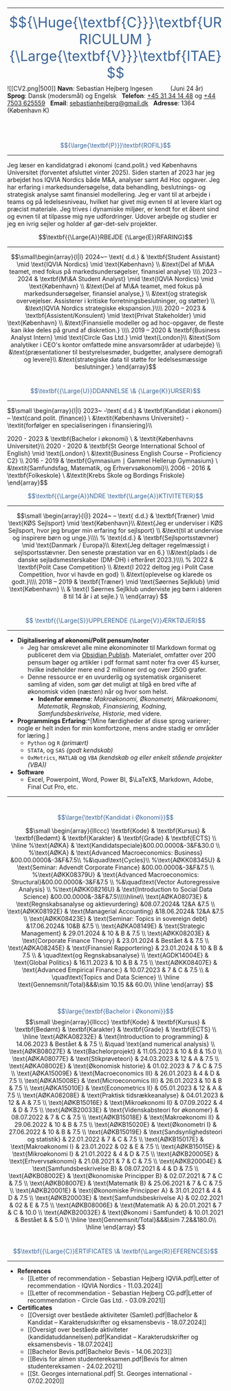***
<font size=6><font style="color: #386398FF;">$${\Huge{\textbf{C}}}\textbf{URRICULUM } {\Large{\textbf{V}}}\textbf{ITAE}$$</font></font>
<span class="leftimg"><span class="smallimg"> ![[CV2.png|500]]</span></span>
**Navn**: Sebastian Hejberg Ingesen $\quad\quad$ (Juni 24 år)
$~$
**Sprog**: Dansk (modersmål) og Engelsk 
$~$
**Telefon**: <a href="tel:004531341448">+45 31 34 14 48</a> og <a href="tel:00447503625559">+44 7503 625559</a>
$~$
**Email**: sebastianhejberg@gmail.dk
$~$
**Adresse**: 1364 (København K)
$$~$$
$~$


<font style="color: #386398FF;">$${\large{\textbf{P}}}\textbf{ROFIL}$$</font>
***
Jeg læser en kandidatgrad i økonomi (cand.polit.) ved Københavns Universitet (forventet afsluttet vinter 2025). Siden starten af 2023 har jeg arbejdet hos IQVIA Nordics både M\&A, analyser samt Ad Hoc opgaver. Jeg har erfaring i markedsundersøgelse, data behandling, beslutnings- og strategisk analyse samt finansiel modellering. Jeg er vant til at arbejde i teams og på ledelsesniveau, hvilket har givet mig evnen til at levere klart og præcist materiale. Jeg trives i dynamiske miljøer, er kendt for et åbent sind og evnen til at tilpasse mig nye udfordringer. Udover arbejde og studier er jeg en ivrig sejler og holder af gør-det-selv projekter.
$~$

$$\textbf{{\Large{A}}RBEJDE  {\Large{E}}RFARING}$$

***

$$\small\begin{array}{l|l} 2024~– \text{ d.d.} & \textbf{Student Assistant} \mid \text{IQVIA Nordics} \mid \text{København} \\ &\text{Del af M\&A teamet, med fokus på markedsundersøgelser, finansiel analyse} \\\\ 2023 – 2024 & \textbf{M\&A Student Analyst} \mid \text{IQVIA Nordics} \mid \text{København} \\ &\text{Del af M\&A teamet, med fokus på markedsundersøgelser, finansiel analyse,} \\ &\text{og strategisk overvejelser. Assisterer i kritiske forretningsbeslutninger, og støtter} \\ &\text{IQVIA Nordics strategiske ekspansion.}\\\\  2020 – 2023 & \textbf{Assistent/Konsulent} \mid \text{Privat Stakeholder} \mid \text{København} \\ &\text{Finansielle modeller og ad hoc-opgaver, de fleste kan ikke deles på grund af diskretion.} \\\\ 2019 – 2020 & \textbf{Business Analyst Intern} \mid \text{Circle Gas Ltd.} \mid \text{London}\\  &\text{Som analytiker i CEO's kontor omfattede mine ansvarsområder at udarbejde} \\  &\text{præsentationer til bestyrelsesmøder, budgetter, analysere demografi og levere}\\  &\text{strategiske data til støtte for ledelsesmæssige beslutninger.} \end{array}$$
$~$

<font style="color: #386398FF;">$$\textbf{{\Large{U}}DDANNELSE  \& {\Large{K}}URSER}$$</font>
***
$$\small
\begin{array}{l|l}
2023~ -\text{ d.d.} & \textbf{Kandidat i økonomi} – \text{cand.polit. (finance)} \\
&\textit{Københavns Universitet} - \textit{forfølger en specialiseringen i finansiering}\\\\

2020 - 2023 & \textbf{Bachelor i økonomi} \\
& \textit{Københavns Universitet}\\\\
2020 - 2020 & \textbf{St George International School of English} \mid \text{London} \\
&\textit{Business English Course – Proficiency C2} \\\\
2016 - 2019 & \textbf{Gymnasium $\mid$ Gammel Hellerup Gymnasium} \\
&\textit{Samfundsfag, Matematik, og Erhvervsøkonomi}\\\\
2006 - 2016 & \textbf{Folkeskole} \\
    &\textit{Krebs Skole og Bordings Friskole}
\end{array}$$
$~$

<font style="color: #386398FF;">$$\textbf{{\Large{A}}NDRE \textbf{\Large{A}}KTIVITETER}$$</font>
***
$$\small
\begin{array}{l|l}
2024~ – \text{ d.d.} & \textbf{Træner} \mid \text{KØS Sejlsport} \mid \text{København}\\
&\text{Jeg er underviser i KØS Sejlsport, hvor jeg bruger min erfaring for sejlsport} \\
&\text{til at undervise og inspirere børn og unge.}\\\\
%
\text{d.d.} & \textbf{Sejlsportsstævner} \mid \text{Danmark / Europa}\\
&\text{Jeg deltager regelmæssigt i sejlsportsstævner. Den seneste præstation var en 6.} \\&\text{plads i de danske sejladsmesterskaber (DM-DH) i efteråret 2023.}\\\\
%
2022 & \textbf{Polit Case Competition}  \\ 
&\text{I 2022 deltog jeg i Polit Case Competition, hvor vi havde en god} \\ &\text{oplevelse og klarede os godt.}\\\\
    2018 – 2019 & \textbf{Træner} \mid \text{Søernes Sejlklub} \mid \text{København} \\ 
    & \text{I Søernes Sejlklub underviste jeg børn i alderen 8 til 14 år i at sejle.} \\
\end{array}
$$
$~$

<font style="color: #386398FF;">$$	\textbf{{\Large{S}}UPPLERENDE    {\Large{V}}ÆRKTØJER}$$</font>
***
- $\textbf{Digitalisering af økonomi/Polit pensum/noter}$
	- Jeg har omskrevet alle mine økonominoter til Markdown format og publiceret dem via [Obsidian Publish](https://obsidian.md/publish). Materialet, omfatter over 200 pensum bøger og artikler i pdf format samt noter fra over 45 kurser, hvilke indeholder mere end 2 millioner ord og over 2500 grafer.
	- Denne ressource er en uvurderlig og systematisk organiseret samling af viden, som gør det muligt at tilgå en bred vifte af økonomisk viden (næsten) når og hvor som helst.
		- **Indenfor emnerne**: *Makroøkonomi, Økonometri, Mikroøkonomi, Matematik, Regnskab, Finansiering, Kodning, Samfundsbeskrivelse, Historie,* med videre.
- $\textbf{Programmings Erfaring}:$^[Mine færdigheder af disse sprog varierer; nogle er helt inden for min komfortzone, mens andre stadig er områder for læring.]
	- $\texttt{Python}$ og $\texttt{R}$ _(primært)_ 
	- $\texttt{STATA}$,  og $\texttt{SAS}$ _(godt kendskab)_
	- $\texttt{OxMetrics},~\texttt{MATLAB}$ og $\texttt{VBA}$ _(kendskab og eller enkelt stående projekter (VBA))_
- $\textbf{Software}$
	- Excel, Powerpoint, Word, Power BI, $\LaTeX$, Markdown, Adobe, Final Cut Pro, etc.
***
$$~$$
<font style="color: #386398FF;">$$\large{\textbf{Kandidat i Økonomi}}$$</font>

$$\small
\begin{array}{lllccc}
\textbf{Kode}       & \textbf{Kursus}                                               & \textbf{Bedømt}     & \textbf{Karakter} & \textbf{Grade} & \textbf{ECTS} \\
\hline
%\text{AØKA} & \text{Kandidatspeciale}&00.00.0000&-3&F&30.0	\\
%\text{AØKA} & \text{Advanced Macroeconomics: Business} &00.00.0000&-3&F&7.5\\
%&\quad\text{Cycles}\\
%\text{AØKK08345U} & \text{Seminar: Advendt Corporate Finance} &00.00.0000&-3&F&7.5	\\
%\text{AØKK08379U} & \text{Advanced Macroeconomics: Structural}&00.00.0000&-3&F&7.5	\\
%&\quad\text{Vector Autoregressive Analysis} \\
%\text{AØKK08216U} & \text{Introduction to Social Data Science} &00.00.0000&-3&F&7.5\\\\\hline\\
\text{AØKA08073E} & \text{Regnskabsanalyse og aktievurdering} &08.07.2024& 12&A &7.5	\\
\text{AØKK08192E} & \text{Managerial Accounting}	&18.06.2024& 12&A &7.5	\\
\text{AØKK08423E} & \text{Seminar: Topics in sovereign debt} &17.06.2024& 10&B &7.5	\\
\text{AØKA08149E} & \text{Strategic Management}	     & 29.01.2024 &	10		 & B			 & 7.5 \\
\text{AØKK08203E} & \text{Corporate Finance Theory}    & 23.01.2024 & Bestået   &           & 7.5  \\
\text{AØKA08245E} & \text{Finansiel Rapportering}     	 & 23.01.2024 & 10       & B         & 7.5  \\
& \quad\text{og Regnskabsanalyse} \\
\text{AGDK14004E} & \text{Global Politics}             & 16.11.2023 & 10       & B         & 7.5  \\
\text{AØKK08407E} & \text{Advanced Empirical Finance:} & 10.07.2023 & 7        & C         & 7.5  \\
& \quad\text{Topics and Data Science} \\
\hline
\text{Gennemsnit/Total}&&&\sim 10.15 && 60.0\\
\hline 
\end{array}
$$

$$~$$

<font style="color: #386398FF;">$$\large{\textbf{Bachelor i Økonomi}}$$</font>
$$\small
\begin{array}{lllccc}
\textbf{Kode}       & \textbf{Kursus}                                               & \textbf{Bedømt}     & \textbf{Karakter} & \textbf{Grade} & \textbf{ECTS} \\
\hline
\text{AØKA08232E} & \text{Introduction to programming}      & 14.06.2023  & Bestået    &           & 7.5 \\ 
		   &\quad \text{and numerical analysis}			\\
\text{AØKB08027E} & \text{Bachelorprojekt}                  & 11.05.2023  & 10       & B         & 15.0 \\
\text{AØKA08077E} & \text{Stikprøveteori}                   & 24.03.2023  & 12       & A         & 7.5  \\
\text{AØKA08002E} & \text{Økonomisk historie}               & 01.02.2023  & 7        & C         & 7.5  \\
\text{AØKA15009E} & \text{Macroeconomics III}               & 26.01.2023  & 4        & D         & 7.5  \\
\text{AØKA15008E} & \text{Microeconomics III}               & 26.01.2023  & 10       & B         & 7.5  \\
\text{AØKA15010E} & \text{Econometrics II}                  & 05.01.2023  & 12       & A         & 7.5  \\
\text{AØKA08208E} & \text{Praktisk tidsrækkeanalyse}        & 04.01.2023  & 12       & A         & 7.5  \\
\text{AØKB15016E} & \text{Mikroøkonomi II}                  & 07.09.2022  & 4        & D         & 7.5  \\
\text{AØKB20033E} & \text{Videnskabsteori for økonomer}     & 08.07.2022  & 7        & C         & 7.5  \\
\text{AØKB15018E} & \text{Makroøkonomi II}                  & 29.06.2022  & 10       & B         & 7.5  \\
\text{AØKB15020E} & \text{Økonometri I}                     & 27.06.2022  & 10       & B         & 7.5  \\
\text{AØKB15019E} & \text{Sandsynlighedsteori og statistik} & 22.01.2022 & 7        & C         & 7.5  \\
\text{AØKB15017E} & \text{Makroøkonomi I}                   & 23.01.2022  & 02       & E         & 7.5  \\
\text{AØKB15015E} & \text{Mikroøkonomi I}                   & 21.01.2022  & 4        & D         & 7.5  \\
\text{AØKB20005E} & \text{Erhvervsøkonomi}             & 21.08.2021  & 7        & C         & 7.5  \\
\text{AØKB20004E} & \text{Samfundsbeskrivelse B}           & 08.07.2021  & 4        & D         & 7.5  \\
\text{AØKB08002E} & \text{Økonomiske Principper B}         & 02.07.2021  & 7        & C         & 7.5  \\
\text{AØKB08007E} & \text{Matematik B}                      & 25.06.2021  & 7        & C         & 7.5  \\
\text{AØKB20001E} & \text{Økonomiske Principper A}          & 31.01.2021  & 4        & D         & 7.5  \\
\text{AØKB20003E} & \text{Samfundsbeskrivelse A}            & 02.02.2021  & 02       & E         & 7.5  \\
\text{AØKB08006E} & \text{Matematik A}                     & 20.01.2021  & 7        & C         & 10.0 \\
\text{AØKB20032E} & \text{Økonomi i Samfundet}	          & 10.01.2021  & Bestået	   &			   &	 5.0  \\
\hline
\text{Gennemsnit/Total}&&&\sim 7.2&&180.0\\
\hline
\end{array}
$$
$~$


<font style="color: #386398FF;">$$\textbf{{\Large{C}}ERTIFICATES \& \textbf{\Large{R}}EFERENCES}$$</font>
***

- $\textbf{References}$
	- [[Letter of recommendation - Sebastian Hejberg IQVIA.pdf|Letter of recommendation - IQVIA Nordics - 11.03.2024]]
	- [[Letter of recommendation - Sebastian Hejberg CG.pdf|Letter of recommendation - Circle Gas Ltd. - 03.09.2021]]
- $\textbf{Certificates}$
	- [[Oversigt over beståede aktiviteter (Samlet).pdf|Bachelor &  Kandidat – Karakterudskrifter og eksamensbevis - 18.07.2024]]
	-  [[Oversigt over beståede aktiviteter (kandidatuddannelsen).pdf|Kandidat – Karakterudskrifter og eksamensbevis - 18.07.2024]]
	- [[Bachelor Bevis.pdf|Bachelor Bevis - 14.06.2023]]
	- [[Bevis for almen studentereksamen.pdf|Bevis for almen studentereksamen - 24.02.2021]]
	- [[St. Georges international.pdf| St. Georges international - 07.02.2020]]




